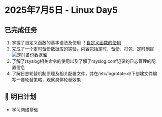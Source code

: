 #  2025年7月5日 - Linux Day5 
##  已完成任务
1. 掌握了自定义函数的基本语法及使用
！[自定义函数的使用](https://github.com/user-attachments/assets/29eda54b-2dd7-4bc7-ad01-f5366601bda4)
2. 完成了一个定时备份数据库的实验，内容包括定时、备份、打包、定时删除
![定时备份数据库](https://github.com/user-attachments/assets/a4bc44ec-f53f-4bc6-bdba-b0a58bb9811c "数据库备份代码过程")
3. 了解了rsyslog相关命令的使用以及了解了rsyslog.conf记录的日志管理的配置信息
4. 了解日志轮替机制原理及相关配置文件，并在/etc/logrotate.d/下创建文件编写一套轮替策略，观察具体轮替效果

## 📌 明日计划
* 学习网络基础
